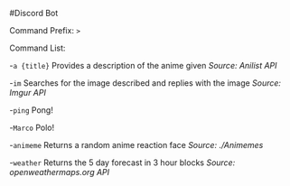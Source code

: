 #Discord Bot

Command Prefix:
`>`

Command List:

-`a {title}`
    Provides a description of the anime given
    *Source: Anilist API*

-`im`
    Searches for the image described and replies with the image
    *Source: Imgur API*

-`ping`
    Pong!

-`Marco`
    Polo!

-`animeme`
    Returns a random anime reaction face
    *Source: ./Animemes*

-`weather`
    Returns the 5 day forecast in 3 hour blocks
    *Source: openweathermaps.org API*